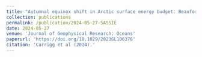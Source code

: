 ```yaml
---
title: "Autumnal equinox shift in Arctic surface energy budget: Beaufort-Chukchi Seas case study"
collection: publications
permalink: /publication/2024-05-27-SASSIE
date: 2024-05-27
venue: 'Journal of Geophysical Research: Oceans'
paperurl: 'https://doi.org/10.1029/2023GL106376'
citation: 'Carrigg et al (2024).'
---
```

